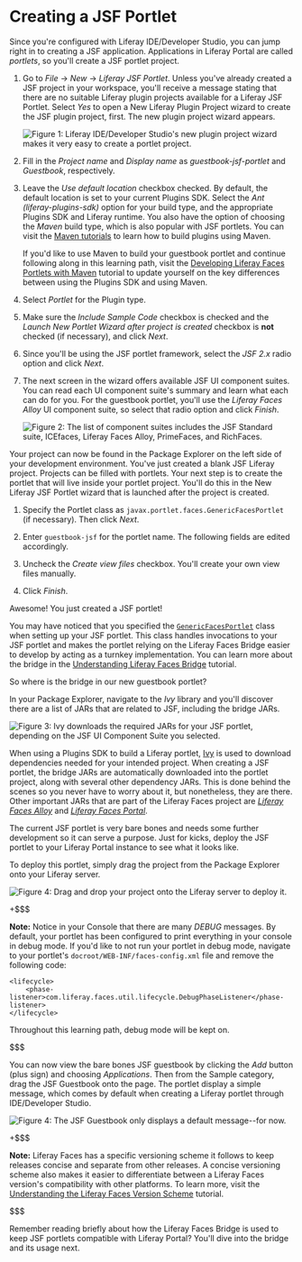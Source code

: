 # Creating a JSF Portlet [](id=creating-a-jsf-portlet)

Since you're configured with Liferay IDE/Developer Studio, you can jump right in
to creating a JSF application. Applications in Liferay Portal are called
*portlets*, so you'll create a JSF portlet project. 

1. Go to *File* &rarr; *New* &rarr; *Liferay JSF Portlet*. Unless you've already
   created a JSF project in your workspace, you'll receive a message stating
   that there are no suitable Liferay plugin projects available for a Liferay
   JSF Portlet. Select *Yes* to open a New Liferay Plugin Project wizard to
   create the JSF plugin project, first. The new plugin project wizard appears. 

    ![Figure 1: Liferay IDE/Developer Studio's new plugin project wizard makes it very easy to create a portlet project.](../../images/lds-new-jsf-plugin-project.png)

2. Fill in the *Project name* and *Display name* as *guestbook-jsf-portlet* and
   *Guestbook*, respectively. 

3. Leave the *Use default location* checkbox checked. By default, the default
   location is set to your current Plugins SDK. Select the *Ant
   (liferay-plugins-sdk)* option for your build type, and the appropriate
   Plugins SDK and Liferay runtime. You also have the option of choosing the
   *Maven* build type, which is also popular with JSF portlets. You can visit
   the [Maven tutorials](/develop/tutorials/-/knowledge_base/6-2/maven) to learn
   how to build plugins using Maven. 

    If you'd like to use Maven to build your guestbook portlet and continue
    following along in this learning path, visit the
    [Developing Liferay Faces Portlets with Maven](/develop/tutorials/-/knowledge_base/6-2/developing-liferay-faces-portlets-with-maven)
    tutorial to update yourself on the key differences between using the Plugins
    SDK and using Maven. 

4. Select *Portlet* for the Plugin type. 

5. Make sure the *Include Sample Code* checkbox is checked and the *Launch New
   Portlet Wizard after project is created* checkbox is **not** checked (if
   necessary), and click *Next*. 

6. Since you'll be using the JSF portlet framework, select the *JSF 2.x* radio
   option and click *Next*. 

7. The next screen in the wizard offers available JSF UI component suites. You
   can read each UI component suite's summary and learn what each can do for
   you. For the guestbook portlet, you'll use the *Liferay Faces Alloy* UI
   component suite, so select that radio option and click *Finish*. 

    ![Figure 2: The list of component suites includes the JSF Standard suite, ICEfaces, Liferay Faces Alloy, PrimeFaces, and RichFaces.](../../images/jsf-ui-component-suite-wizard.png)

Your project can now be found in the Package Explorer on the left side of your
development environment. You've just created a blank JSF Liferay project. Projects
can be filled with portlets. Your next step is to create the portlet that will
live inside your portlet project. You'll do this in the New Liferay JSF Portlet
wizard that is launched after the project is created. 

1. Specify the Portlet class as `javax.portlet.faces.GenericFacesPortlet` (if
   necessary). Then click *Next*. 

2. Enter `guestbook-jsf` for the portlet name. The following fields are edited
   accordingly. 

3. Uncheck the *Create view files* checkbox. You'll create your own view files
   manually. 

4. Click *Finish*. 

Awesome! You just created a JSF portlet! 

You may have noticed that you specified the
[`GenericFacesPortlet`](http://myfaces.apache.org/portlet-bridge/api/apidocs/javax/portlet/faces/GenericFacesPortlet.html)
class when setting up your JSF portlet. This class handles invocations to your
JSF portlet and makes the portlet relying on the Liferay Faces Bridge easier to
develop by acting as a turnkey implementation. You can learn more about the
bridge in the
[Understanding Liferay Faces Bridge](/develop/tutorials/-/knowledge_base/6-2/understanding-liferay-faces-bridge)
tutorial. 

So where is the bridge in our new guestbook portlet?

In your Package Explorer, navigate to the *Ivy* library and you'll discover
there are a list of JARs that are related to JSF, including the bridge JARs. 

![Figure 3: Ivy downloads the required JARs for your JSF portlet, depending on the JSF UI Component Suite you selected.](../../images/jsf-jars-package-explorer.png)

When using a Plugins SDK to build a Liferay portlet,
[Ivy](http://ant.apache.org/ivy/index.html) is used to download dependencies
needed for your intended project. When creating a JSF portlet, the bridge JARs
are automatically downloaded into the portlet project, along with several other
dependency JARs. This is done behind the scenes so you never have to worry about
it, but nonetheless, they are there. Other important JARs that are part of the
Liferay Faces project are
[*Liferay Faces Alloy*](/develop/tutorials/-/knowledge_base/6-2/understanding-liferay-faces-alloy)
and
[*Liferay Faces Portal*](/develop/tutorials/-/knowledge_base/6-2/understanding-liferay-faces-portal). 

The current JSF portlet is very bare bones and needs some further development so
it can serve a purpose. Just for kicks, deploy the JSF portlet to your Liferay
Portal instance to see what it looks like. 

To deploy this portlet, simply drag the project from the Package Explorer onto
your Liferay server. 

![Figure 4: Drag and drop your project onto the Liferay server to deploy it.](../../images/deploy-jsf-portlet.png)

+$$$

**Note:** Notice in your Console that there are many *DEBUG* messages. By
default, your portlet has been configured to print everything in your console in
debug mode. If you'd like to not run your portlet in debug mode, navigate to
your portlet's `docroot/WEB-INF/faces-config.xml` file and remove the following
code: 

    <lifecycle>
        <phase-listener>com.liferay.faces.util.lifecycle.DebugPhaseListener</phase-listener>
    </lifecycle>

Throughout this learning path, debug mode will be kept on. 

$$$

You can now view the bare bones JSF guestbook by clicking the *Add* button (plus
sign) and choosing *Applications*. Then from the Sample category, drag the JSF
Guestbook onto the page. The portlet display a simple message, which comes by
default when creating a Liferay portlet through IDE/Developer Studio. 

![Figure 4: The JSF Guestbook only displays a default message--for now.](../../images/jsf-guestbook-bare.png)

+$$$

**Note:** Liferay Faces has a specific versioning scheme it follows to keep
releases concise and separate from other releases. A concise versioning scheme
also makes it easier to differentiate between a Liferay Faces version's
compatibility with other platforms. To learn more, visit the
[Understanding the Liferay Faces Version Scheme](/develop/tutorials/-/knowledge_base/6-2/understanding-the-liferay-faces-version-scheme)
tutorial. 

$$$

Remember reading briefly about how the Liferay Faces Bridge is used to keep JSF
portlets compatible with Liferay Portal? You'll dive into the bridge and its
usage next. 
